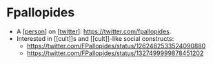 # Fpallopides
- A [[person]] on [[twitter]]: https://twitter.com/fpallopides.
- Interested in [[cult]]s and [[cult]]-like social constructs:
  - https://twitter.com/FPallopides/status/1262482533524090880
  - https://twitter.com/FPallopides/status/1327499999878451202

[//begin]: # "Autogenerated link references for markdown compatibility"
[person]: person "Person"
[twitter]: twitter "Twitter"
[//end]: # "Autogenerated link references"